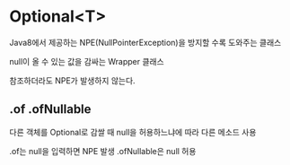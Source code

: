 # Optional\<T\>

Java8에서 제공하는 NPE(NullPointerException)을 방지할 수록 도와주는 클래스

null이 올 수 있는 값을 감싸는 Wrapper 클래스

참조하더라도 NPE가 발생하지 않는다. 

## .of .ofNullable
다른 객체를 Optional로 감쌀 때 null을 허용하느냐에 따라 다른 메소드 사용

.of는 null을 입력하면 NPE 발생
.ofNullable은 null 허용